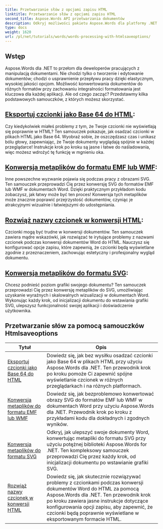 ```yaml
---
title: Przetwarzanie słów z opcjami zapisu HTML
linktitle: Przetwarzanie słów z opcjami zapisu HTML
second_title: Aspose.Words API przetwarzania dokumentów
description: Odkryj możliwości pakietu Aspose.Words dla platformy .NET dzięki naszym samouczkom krok po kroku, obejmującym konwersję plików HTML i metaplików, co usprawni przetwarzanie dokumentów.
type: docs
weight: 1620
url: /pl/net/tutorials/words/words-processing-with-htmlsaveoptions/
---
```

## Wstęp

Aspose.Words dla .NET to przełom dla deweloperów pracujących z manipulacją dokumentami. Nie chodzi tylko o tworzenie i edytowanie dokumentów; chodzi o usprawnienie przepływu pracy dzięki elastycznym, wysokiej jakości opcjom. Możliwość konwertowania dokumentów do różnych formatów przy zachowaniu integralności formatowania jest kluczowa dla każdej aplikacji. Ale od czego zacząć? Przedstawmy kilka podstawowych samouczków, z których możesz skorzystać.


## [Eksportuj czcionki jako Base 64 do HTML](./export-fonts-as-base-64-to-html/):
Czy kiedykolwiek miałeś problemy z tym, że Twoje czcionki nie wyświetlają się poprawnie w HTML? Ten samouczek pokazuje, jak osadzać czcionki w plikach HTML jako Base 64. Wyobraź sobie, że oszczędzasz czas i unikasz bólu głowy, zapewniając, że Twoje dokumenty wyglądają spójnie w każdej przeglądarce! Instrukcje krok po kroku są jasne i łatwe do naśladowania, więc możesz wdrożyć tę funkcję w mgnieniu oka. 

## [Konwersja metaplików do formatu EMF lub WMF](./converting-metafiles-to-emf-or-wmf/):
Inne powszechne wyzwanie pojawia się podczas pracy z obrazami SVG. Ten samouczek przeprowadzi Cię przez konwersję SVG do formatów EMF lub WMF w dokumentach Word. Dzięki praktycznym przykładom kodu zobaczysz, jak łatwy może być ten proces! Konwersja tych metaplików może znacznie poprawić przejrzystość dokumentów, czyniąc je atrakcyjnymi wizualnie i łatwiejszymi do udostępniania.

## [Rozwiąż nazwy czcionek w konwersji HTML](./resolve-font-names-in-html-conversion/):
Czcionki mogą być trudne w konwersji dokumentów. Ten samouczek zawiera mądre wskazówki, jak rozwiązać te irytujące problemy z nazwami czcionek podczas konwersji dokumentów Word do HTML. Nauczysz się konfigurować opcje zapisu, które zapewnią, że czcionki będą wyświetlane zgodnie z przeznaczeniem, zachowując estetyczny i profesjonalny wygląd dokumentu.

## [Konwersja metaplików do formatu SVG](./converting-metafiles-to-svg/):
Chcesz podnieść poziom grafiki swojego dokumentu? Ten samouczek przeprowadzi Cię przez konwersję metaplików do SVG, umożliwiając uzyskanie wyraźnych i skalowalnych wizualizacji w dokumentach Word. Wykonując każdy krok, od inicjalizacji dokumentu do wstawiania grafiki SVG, ulepszysz funkcjonalność swojej aplikacji i doświadczenie użytkownika.

 ## Przetwarzanie słów za pomocą samouczków Htmlsaveoptions
| Tytuł | Opis |
| --- | --- |
| [Eksportuj czcionki jako Base 64 do HTML](./export-fonts-as-base-64-to-html/) | Dowiedz się, jak bez wysiłku osadzać czcionki jako Base 64 w plikach HTML przy użyciu Aspose.Words dla .NET. Ten przewodnik krok po kroku pomoże Ci zapewnić spójne wyświetlanie czcionek w różnych przeglądarkach i na różnych platformach. |
| [Konwersja metaplików do formatu EMF lub WMF](./converting-metafiles-to-emf-or-wmf/) | Dowiedz się, jak bezproblemowo konwertować obrazy SVG do formatów EMF lub WMF w dokumentach Word przy użyciu Aspose.Words dla .NET. Przewodnik krok po kroku z przykładami kodu dla dokładnych i zgodnych wyników. |
| [Konwersja metaplików do formatu SVG](./converting-metafiles-to-svg/) | Odkryj, jak ulepszyć swoje dokumenty Word, konwertując metapliki do formatu SVG przy użyciu potężnej biblioteki Aspose.Words for .NET. Ten kompleksowy samouczek przeprowadzi Cię przez każdy krok, od inicjalizacji dokumentu po wstawianie grafiki SVG. |
| [Rozwiąż nazwy czcionek w konwersji HTML](./resolve-font-names-in-html-conversion/) | Dowiedz się, jak skutecznie rozwiązywać problemy z czcionkami podczas konwersji dokumentów Word do HTML za pomocą Aspose.Words dla .NET. Ten przewodnik krok po kroku zawiera jasne instrukcje dotyczące konfigurowania opcji zapisu, aby zapewnić, że czcionki będą poprawnie wyświetlane w eksportowanym formacie HTML. |